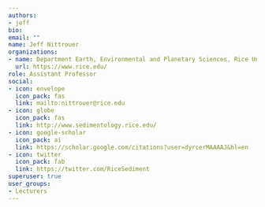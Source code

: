 ```yaml
---
authors:
- jeff
bio:
email: ""
name: Jeff Nittrouer
organizations:
- name: Department Earth, Environmental and Planetary Sciences, Rice University
  url: https://www.rice.edu/
role: Assistant Professor
social:
- icon: envelope
  icon_pack: fas
  link: mailto:nittrouer@rice.edu
- icon: globe
  icon_pack: fas
  link: http://www.sedimentology.rice.edu/
- icon: google-scholar
  icon_pack: ai
  link: https://scholar.google.com/citations?user=dyrcerMAAAAJ&hl=en
- icon: twitter
  icon_pack: fab
  link: https://twitter.com/RiceSediment
superuser: true
user_groups:
- Lecturers
---
```

